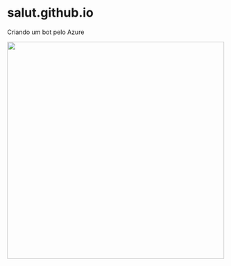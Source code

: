 # salut.github.io
<p> Criando um bot pelo Azure </p>
<img src="https://i2.paste.pics/GIHTB.png?trs=fbd32904bcacfc056580f21a58683fca4eb028a3f868e0695f4a61f0369226c6" width=500 />

